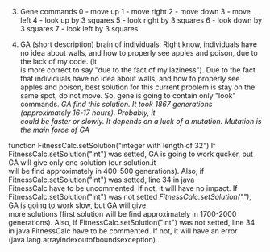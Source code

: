 

3) Gene commands
0 - move up
1 - move right
2 - move down
3 - move left
4 - look up by 3 squares
5 - look right by 3 squares
6 - look down by 3 squares
7 - look left by 3 squares

4) GA (short description)
brain of individuals:
	Right know, individuals have no idea about walls, and how to properly see apples and poison, due to the lack of my code. (it 	
	is more correct to say "due to the fact of my laziness"). Due to the fact that individuals have no idea about walls, and how to 
	properly see apples and poison, best solution for this current problem is stay on the same spot, do not move. So, gene is going 
	to contain only "look" commands. *GA find this solution. It took 1867 generations (approximately 16-17 hours). Probably, it    	
	could be faster or slowly. It depends on a luck of a mutation. Mutation is the main force of GA*

function FitnessCalc.setSolution("integer with length of 32")
	If FitnessCalc.setSolution("int") was setted, GA is going to work qucker, but GA will give only one solution (our solution.it 	
	will be find approximately in 400-500 generations). Also, if FitnessCalc.setSolution("int") was setted, line 34 in java 	
	FitnessCalc have to be uncommented. If not, it will have no impact.
	If FitnessCalc.setSolution("int") was not setted *FitnessCalc.setSolution("")*, GA is going to work slow, but GA will give 	
	more solutions (first solution will be find approximately in 1700-2000 generations). Also, if FitnessCalc.setSolution("int") was 
	not setted, line 34 in java FitnessCalc have to be commented. If not, it will have an error      				
	(java.lang.arrayindexoutofboundsexception).
